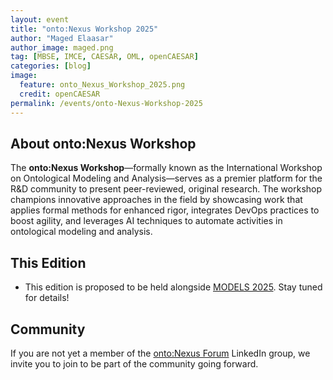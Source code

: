 ```yaml
---
layout: event
title: "onto:Nexus Workshop 2025"
author: "Maged Elaasar"
author_image: maged.png
tag: [MBSE, IMCE, CAESAR, OML, openCAESAR]
categories: [blog]
image:
  feature: onto_Nexus_Workshop_2025.png
  credit: openCAESAR
permalink: /events/onto-Nexus-Workshop-2025
---
```


## About onto:Nexus Workshop

The <b>onto:Nexus Workshop</b>—formally known as the International Workshop on Ontological Modeling and Analysis—serves as a premier platform for the R&D community to present peer-reviewed, original research. The workshop champions innovative approaches in the field by showcasing work that applies formal methods for enhanced rigor, integrates DevOps practices to boost agility, and leverages AI techniques to automate activities in ontological modeling and analysis.

## This Edition

- This edition is proposed to be held alongside [MODELS 2025](https://conf.researchr.org/home/models-2025). Stay tuned for details!

## Community

If you are not yet a member of the [onto:Nexus Forum](https://www.linkedin.com/groups/14235207/) LinkedIn group, we invite you to join to be part of the community going forward.